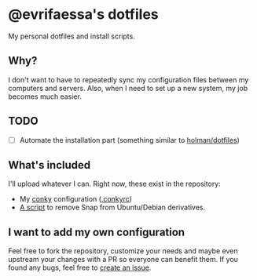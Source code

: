 # @evrifaessa's dotfiles
My personal dotfiles and install scripts.

## Why?
I don't want to have to repeatedly sync my configuration files between my computers and servers. Also, when I need to set up a new system, my job becomes much easier.

## TODO
* [ ] Automate the installation part (something similar to [holman/dotfiles](https://github.com/holman/dotfiles))

## What's included
I'll upload whatever I can. Right now, these exist in the repository:
* My [conky](https://github.com/brndnmtthws/conky) configuration ([.conkyrc](/.conkyrc))
* [A script](/remove-snap.sh) to remove Snap from Ubuntu/Debian derivatives.

## I want to add my own configuration
Feel free to fork the repository, customize your needs and maybe even upstream your changes with a PR so everyone can benefit them. If you found any bugs, feel free to [create an issue](https://github.com/evrifaessa/dotfiles/issues).
